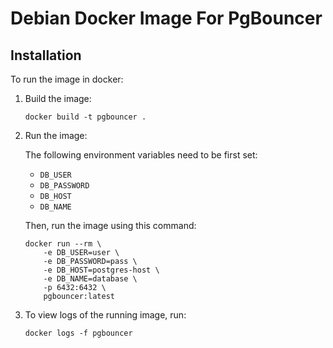 # Debian Docker Image For PgBouncer

## Installation 
To run the image in docker: 

1. Build the image:
    ```
    docker build -t pgbouncer .
    ```

2. Run the image:

    The following environment variables need to be first set: 
    * `DB_USER`
    * `DB_PASSWORD`
    * `DB_HOST`
    * `DB_NAME`

    Then, run the image using this command:
    ```
    docker run --rm \
        -e DB_USER=user \
        -e DB_PASSWORD=pass \
        -e DB_HOST=postgres-host \
        -e DB_NAME=database \
        -p 6432:6432 \
        pgbouncer:latest 
    ```

3. To view logs of the running image, run: 
    ```
    docker logs -f pgbouncer
    ```